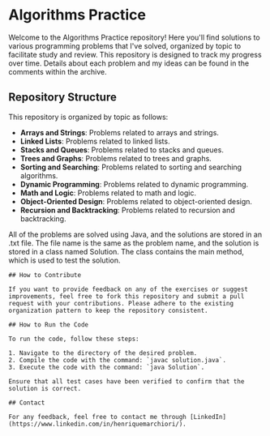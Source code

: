 # Algorithms Practice

Welcome to the Algorithms Practice repository! Here you'll find solutions to various programming problems that I've solved, organized by topic to facilitate study and review. This repository is designed to track my progress over time. Details about each problem and my ideas can be found in the comments within the archive.

## Repository Structure

This repository is organized by topic as follows:

- **Arrays and Strings**: Problems related to arrays and strings.
- **Linked Lists**: Problems related to linked lists.
- **Stacks and Queues**: Problems related to stacks and queues.
- **Trees and Graphs**: Problems related to trees and graphs.
- **Sorting and Searching**: Problems related to sorting and searching algorithms.
- **Dynamic Programming**: Problems related to dynamic programming.
- **Math and Logic**: Problems related to math and logic.
- **Object-Oriented Design**: Problems related to object-oriented design.
- **Recursion and Backtracking**: Problems related to recursion and backtracking.

All of the problems are solved using Java, and the solutions are stored in an .txt file. The file name is the same as the problem name, and the solution is stored in a class named Solution. The class contains the main method, which is used to test the solution.

```
## How to Contribute

If you want to provide feedback on any of the exercises or suggest improvements, feel free to fork this repository and submit a pull request with your contributions. Please adhere to the existing organization pattern to keep the repository consistent.

## How to Run the Code

To run the code, follow these steps:

1. Navigate to the directory of the desired problem.
2. Compile the code with the command: `javac solution.java`.
3. Execute the code with the command: `java Solution`.

Ensure that all test cases have been verified to confirm that the solution is correct.

## Contact

For any feedback, feel free to contact me through [LinkedIn](https://www.linkedin.com/in/henriquemarchiori/).

